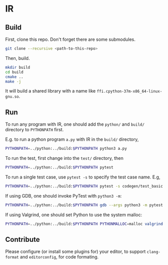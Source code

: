 # IR

## Build

First, clone this repo. Don't forget there are some submodules.

```sh
git clone --recursive <path-to-this-repo>
```

Then, build.

```sh
mkdir build
cd build
cmake ..
make -j
```

It will build a shared library with a name like `ffi.cpython-37m-x86_64-linux-gnu.so`.

## Run

To run any program with IR, one should add the `python/` and `build/` directory to `PYTHONPATH` first.

E.g. to run a python program `a.py` with IR in the `build/` directory,

```sh
PYTHONPATH=../python:../build:$PYTHONPATH python3 a.py
```

To run the test, first change into the `test/` directory, then

```sh
PYTHONPATH=../python:../build:$PYTHONPATH pytest
```

To run a single test case, use `pytest -s` to specify the test case name. E.g,

```sh
PYTHONPATH=../python:../build:$PYTHONPATH pytest -s codegen/test_basic.py::test_hello_world
```

If using GDB, one should invoke PyTest with `python3 -m`:

```sh
PYTHONPATH=../python:../build:$PYTHONPATH gdb --args python3 -m pytest
```

If using Valgrind, one should set Python to use the system malloc:

```sh
PYTHONPATH=../python:../build:$PYTHONPATH PYTHONMALLOC=malloc valgrind python3 -m pytest
```

## Contribute

Please configure (or install some plugins for) your editor, to support `clang-format` and `editorconfig`, for code formating.
